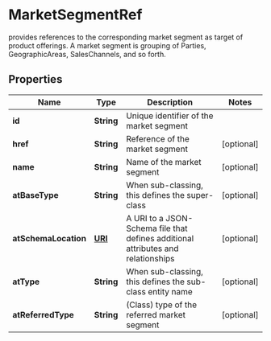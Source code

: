 

# MarketSegmentRef

provides references to the corresponding market segment as target of product offerings. A market segment is grouping of Parties, GeographicAreas, SalesChannels, and so forth.
## Properties

Name | Type | Description | Notes
------------ | ------------- | ------------- | -------------
**id** | **String** | Unique identifier of the market segment | 
**href** | **String** | Reference of the market segment |  [optional]
**name** | **String** | Name of the market segment |  [optional]
**atBaseType** | **String** | When sub-classing, this defines the super-class |  [optional]
**atSchemaLocation** | [**URI**](URI.md) | A URI to a JSON-Schema file that defines additional attributes and relationships |  [optional]
**atType** | **String** | When sub-classing, this defines the sub-class entity name |  [optional]
**atReferredType** | **String** | (Class) type of the referred market segment |  [optional]




